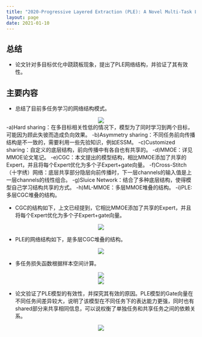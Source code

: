 ```yaml
---
title: "2020-Progressive Layered Extraction (PLE): A Novel Multi-Task Learning (MTL) Model for Personalized Recommendations"
layout: page
date: 2021-01-10
---
```


## 总结

- 论文针对多目标优化中跷跷板现象，提出了PLE网络结构，并验证了其有效性。

## 主要内容

- 总结了目前多任务学习的网络结构模式。
<div style="text-align: center"><img src="/wiki/attach/images/PLE-01.png" style="max-width:500px"></div>
    -a)Hard sharing：在多目标相关性低的情况下，模型为了同时学习到两个目标，可能因为顾此失彼而造成负向效果。
    -b)Asymmetry sharing：不同任务前向传播结构是不一致的，需要利用一些先验知识，例如ESSM。
    -c)Customized sharing：自定义的底层结构，前向传播中有各自也有共享的。
    -d)MMOE：详见MMOE论文笔记。
    -e)CGC：本文提出的模型结构，相比MMOE添加了共享的Expert，并且将每个Expert优化为多个子Expert+gate向量。
    -f)Cross-Stitch（十字绣）网络：底层共享部分隐层向前传播时，下一层channels的输入值是上一层channels的线性组合。
    -g)Sluice Network：结合了多种底层结构，使得模型自己学习结构共享的方式。
    -h)ML-MMOE：多层MMOE堆叠的结构。
    -i)PLE:多层CGC堆叠的结构。
    
    
- CGC的结构如下，上文已经提到，它相比MMOE添加了共享的Expert，并且将每个Expert优化为多个子Expert+gate向量。
<div style="text-align: center"><img src="/wiki/attach/images/PLE-02.png" style="max-width:500px"></div>

- PLE的网络结构如下，是多层CGC堆叠的结构。
<div style="text-align: center"><img src="/wiki/attach/images/PLE-03.png" style="max-width:500px"></div>

- 多任务损失函数根据样本空间计算。
<div style="text-align: center"><img src="/wiki/attach/images/PLE-04.png" style="max-width:500px"></div>
<div style="text-align: center"><img src="/wiki/attach/images/PLE-05.png" style="max-width:300px"></div>

- 论文验证了PLE模型的有效性，并探究其有效的原因。PLE模型的Gate向量在不同任务间差异较大，说明了该模型在不同任务下的表达能力更强，同时也有shared部分来共享相同信息，可以说权衡了单独任务和共享任务之间的依赖关系。
<div style="text-align: center"><img src="/wiki/attach/images/PLE-06.png" style="max-width:500px"></div>
